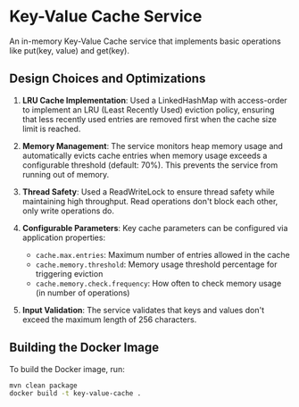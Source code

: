 # Key-Value Cache Service

An in-memory Key-Value Cache service that implements basic operations like put(key, value) and get(key).

## Design Choices and Optimizations

1. **LRU Cache Implementation**: Used a LinkedHashMap with access-order to implement an LRU (Least Recently Used) eviction policy, ensuring that less recently used entries are removed first when the cache size limit is reached.

2. **Memory Management**: The service monitors heap memory usage and automatically evicts cache entries when memory usage exceeds a configurable threshold (default: 70%). This prevents the service from running out of memory.

3. **Thread Safety**: Used a ReadWriteLock to ensure thread safety while maintaining high throughput. Read operations don't block each other, only write operations do.

4. **Configurable Parameters**: Key cache parameters can be configured via application properties:
   - `cache.max.entries`: Maximum number of entries allowed in the cache
   - `cache.memory.threshold`: Memory usage threshold percentage for triggering eviction
   - `cache.memory.check.frequency`: How often to check memory usage (in number of operations)

5. **Input Validation**: The service validates that keys and values don't exceed the maximum length of 256 characters.

## Building the Docker Image

To build the Docker image, run:

```bash
mvn clean package
docker build -t key-value-cache .